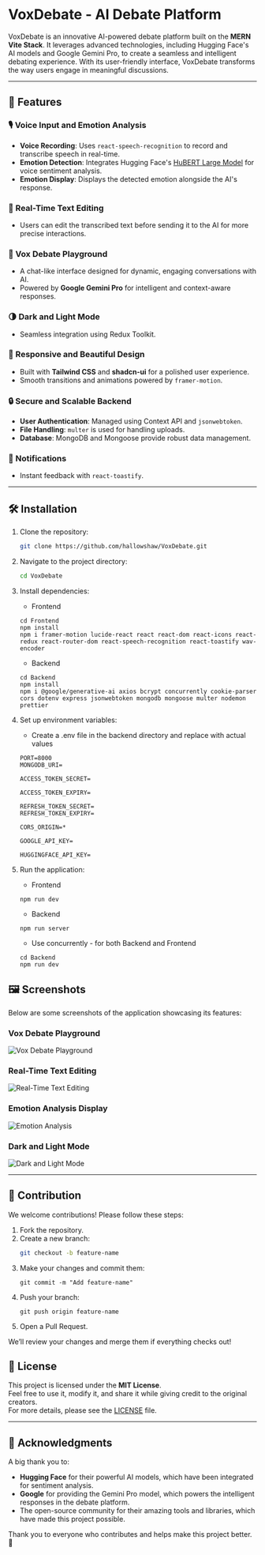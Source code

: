 # VoxDebate - AI Debate Platform

VoxDebate is an innovative AI-powered debate platform built on the **MERN Vite Stack**. It leverages advanced technologies, including Hugging Face's AI models and Google Gemini Pro, to create a seamless and intelligent debating experience. With its user-friendly interface, VoxDebate transforms the way users engage in meaningful discussions.

---

## 🚀 Features

### 🎙️ Voice Input and Emotion Analysis
- **Voice Recording**: Uses `react-speech-recognition` to record and transcribe speech in real-time.
- **Emotion Detection**: Integrates Hugging Face's [HuBERT Large Model](https://api-inference.huggingface.co/models/superb/hubert-large-superb-er) for voice sentiment analysis.
- **Emotion Display**: Displays the detected emotion alongside the AI's response.

### 📝 Real-Time Text Editing
- Users can edit the transcribed text before sending it to the AI for more precise interactions.

### 💬 Vox Debate Playground
- A chat-like interface designed for dynamic, engaging conversations with AI.
- Powered by **Google Gemini Pro** for intelligent and context-aware responses.

### 🌗 Dark and Light Mode
- Seamless integration using Redux Toolkit.

### 🎨 Responsive and Beautiful Design
- Built with **Tailwind CSS** and **shadcn-ui** for a polished user experience.
- Smooth transitions and animations powered by `framer-motion`.

### 🔒 Secure and Scalable Backend
- **User Authentication**: Managed using Context API and `jsonwebtoken`.
- **File Handling**: `multer` is used for handling uploads.
- **Database**: MongoDB and Mongoose provide robust data management.

### 📢 Notifications
- Instant feedback with `react-toastify`.

---

## 🛠️ Installation

1. Clone the repository:
   ```bash
   git clone https://github.com/hallowshaw/VoxDebate.git
   ```

2. Navigate to the project directory:
   ```bash
   cd VoxDebate
   ```

3. Install dependencies:
   - Frontend
   ```
   cd Frontend
   npm install
   npm i framer-motion lucide-react react react-dom react-icons react-redux react-router-dom react-speech-recognition react-toastify wav-encoder
   ```
   - Backend
   ```
   cd Backend
   npm install
   npm i @google/generative-ai axios bcrypt concurrently cookie-parser cors dotenv express jsonwebtoken mongodb mongoose multer nodemon prettier
   ```
4. Set up environment variables:
    - Create a .env file in the backend directory and replace with actual values
   ```
   PORT=8000
   MONGODB_URI=

   ACCESS_TOKEN_SECRET=

   ACCESS_TOKEN_EXPIRY=

   REFRESH_TOKEN_SECRET=
   REFRESH_TOKEN_EXPIRY=

   CORS_ORIGIN=*

   GOOGLE_API_KEY=

   HUGGINGFACE_API_KEY=
   ```

5. Run the application:
   - Frontend
   ```
   npm run dev
   ```
   - Backend
   ```
   npm run server
   ```
   - Use concurrently - for both Backend and Frontend
   ```
   cd Backend
   npm run dev
   ```


## 🖼️ Screenshots

Below are some screenshots of the application showcasing its features:

### Vox Debate Playground
![Vox Debate Playground](path/to/screenshot1.png)

### Real-Time Text Editing
![Real-Time Text Editing](path/to/screenshot2.png)

### Emotion Analysis Display
![Emotion Analysis](path/to/screenshot3.png)

### Dark and Light Mode
![Dark and Light Mode](path/to/screenshot4.png)

---

## 🤝 Contribution

We welcome contributions! Please follow these steps:

1. Fork the repository.
2. Create a new branch:
   ```bash
   git checkout -b feature-name
   ```
3. Make your changes and commit them:
   ```
   git commit -m "Add feature-name"
   ```
4. Push your branch:
   ```
   git push origin feature-name
   ```
5. Open a Pull Request.

We’ll review your changes and merge them if everything checks out!


## 📄 License

This project is licensed under the **MIT License**.  
Feel free to use it, modify it, and share it while giving credit to the original creators.  
For more details, please see the [LICENSE](LICENSE) file.

---

## 🌟 Acknowledgments

A big thank you to:

- **Hugging Face** for their powerful AI models, which have been integrated for sentiment analysis.
- **Google** for providing the Gemini Pro model, which powers the intelligent responses in the debate platform.
- The open-source community for their amazing tools and libraries, which have made this project possible.
  
Thank you to everyone who contributes and helps make this project better. 🙏



















  

